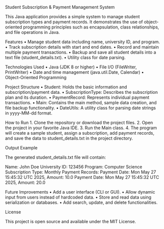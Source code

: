 Student Subscription & Payment Management System

This Java application provides a simple system to manage student subscription types and payment records. It demonstrates the use of object-oriented programming principles such as encapsulation, class relationships, and file operations in Java.

Features
	•	Manage student data including name, university ID, and program.
	•	Track subscription details with start and end dates.
	•	Record and maintain multiple payment transactions.
	•	Backup and save all student details into a text file (student_details.txt).
	•	Utility class for date parsing.

Technologies Used
	•	Java (JDK 8 or higher)
	•	File I/O (FileWriter, PrintWriter)
	•	Date and time management (java.util.Date, Calendar)
	•	Object-Oriented Programming

Project Structure
	•	Student: Holds the basic information and subscription/payment data.
	•	SubscriptionType: Describes the subscription plan and its duration.
	•	PaymentRecord: Represents individual payment transactions.
	•	Main: Contains the main method, sample data creation, and file backup functionality.
	•	DateUtils: A utility class for parsing date strings in yyyy-MM-dd format.

How to Run
	1.	Clone the repository or download the project files.
	2.	Open the project in your favorite Java IDE.
	3.	Run the Main class.
	4.	The program will create a sample student, assign a subscription, add payment records, and save the data to student_details.txt in the project directory.

Output Example

The generated student_details.txt file will contain:

Name: John Doe
University ID: 123456
Program: Computer Science
Subscription Type: Monthly
Payment Records:
  Payment Date: Mon May 27 15:45:32 UTC 2025, Amount: 10.0
  Payment Date: Mon May 27 15:45:32 UTC 2025, Amount: 20.0

Future Improvements
	•	Add a user interface (CLI or GUI).
	•	Allow dynamic input from users instead of hardcoded data.
	•	Store and read data using serialization or databases.
	•	Add search, update, and delete functionalities.

License

This project is open source and available under the MIT License.
